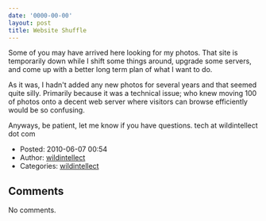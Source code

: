 ```yaml
---
date: '0000-00-00'
layout: post
title: Website Shuffle
---
```


Some of you may have arrived here looking for my photos. That site is
temporarily down while I shift some things around, upgrade some servers,
and come up with a better long term plan of what I want to do.

As it was, I hadn't added any new photos for several years and that
seemed quite silly. Primarily because it was a technical issue; who knew
moving 100 of photos onto a decent web server where visitors can browse
efficiently would be so confusing.

Anyways, be patient, let me know if you have questions. tech at
wildintellect dot com

-   Posted: 2010-06-07 00:54
-   Author: [wildintellect](author/wildintellect.html)
-   Categories: [wildintellect](category/wildintellect.html)

Comments
--------

No comments.
